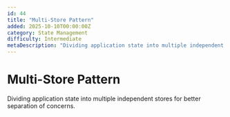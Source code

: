 ```yaml
---
id: 44
title: "Multi-Store Pattern"
added: 2025-10-10T00:00:00Z
category: State Management
difficulty: Intermediate
metaDescription: "Dividing application state into multiple independent stores for better separation of concerns."
---
```


# Multi-Store Pattern

Dividing application state into multiple independent stores for better separation of concerns.
